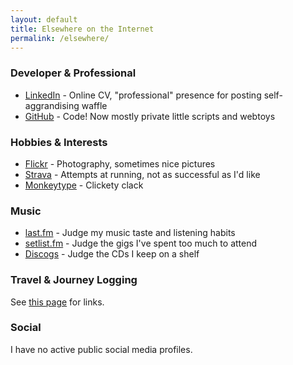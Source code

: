 ```yaml
---
layout: default
title: Elsewhere on the Internet
permalink: /elsewhere/
---
```


### Developer & Professional
* [LinkedIn](https://linkedin.com/in/t5r7) - Online CV, "professional" presence for posting self-aggrandising waffle
* [GitHub](https://github.com/t5r7) - Code! Now mostly private little scripts and webtoys

### Hobbies & Interests
* [Flickr](https://www.flickr.com/people/imtom/) - Photography, sometimes nice pictures
* [Strava](https://www.strava.com/athletes/93454796) - Attempts at running, not as successful as I'd like
* [Monkeytype](https://monkeytype.com/profile/tmr) - Clickety clack

### Music
* [last.fm](https://www.last.fm/user/itsmeimtom) - Judge my music taste and listening habits
* [setlist.fm](https://www.setlist.fm/user/imtom) - Judge the gigs I've spent too much to attend
* [Discogs](https://www.discogs.com/user/yyom/collection) - Judge the CDs I keep on a shelf

### Travel & Journey Logging
See [this page]({{site.baseurl}}/travel) for links.

### Social
I have no active public social media profiles.
